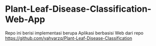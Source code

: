 # Plant-Leaf-Disease-Classification-Web-App

Repo ini berisi implementasi berupa Aplikasi berbasisi Web dari repo  https://github.com/yahyarzq/Plant-Leaf-Disease-Classification 
